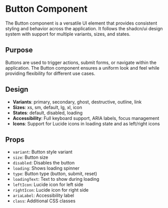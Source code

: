 # Button Component

The Button component is a versatile UI element that provides consistent styling and behavior across the application. It follows the shadcn/ui design system with support for multiple variants, sizes, and states.

## Purpose

Buttons are used to trigger actions, submit forms, or navigate within the application. The Button component ensures a uniform look and feel while providing flexibility for different use cases.

## Design

- **Variants**: primary, secondary, ghost, destructive, outline, link
- **Sizes**: xs, sm, default, lg, xl, icon
- **States**: default, disabled, loading
- **Accessibility**: Full keyboard support, ARIA labels, focus management
- **Icons**: Support for Lucide icons in loading state and as left/right icons

## Props

- `variant`: Button style variant
- `size`: Button size
- `disabled`: Disables the button
- `loading`: Shows loading spinner
- `type`: Button type (button, submit, reset)
- `loadingText`: Text to show during loading
- `leftIcon`: Lucide icon for left side
- `rightIcon`: Lucide icon for right side
- `ariaLabel`: Accessibility label
- `class`: Additional CSS classes